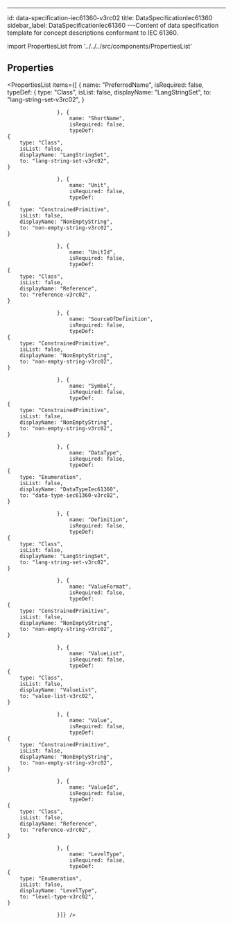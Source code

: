 --- 
id: data-specification-iec61360-v3rc02 
title: DataSpecificationIec61360 
sidebar_label: DataSpecificationIec61360 
---Content of data specification template for concept descriptions conformant to
IEC 61360.

import PropertiesList from '../../../src/components/PropertiesList' 

## Properties 

<PropertiesList items={[ 
{
                        name: "PreferredName",
                        isRequired: false,
                        typeDef: 
    {
        type: "Class",
        isList: false,
        displayName: "LangStringSet",
        to: "lang-string-set-v3rc02",
    }
    
                    }, {
                        name: "ShortName",
                        isRequired: false,
                        typeDef: 
    {
        type: "Class",
        isList: false,
        displayName: "LangStringSet",
        to: "lang-string-set-v3rc02",
    }
    
                    }, {
                        name: "Unit",
                        isRequired: false,
                        typeDef: 
    {
        type: "ConstrainedPrimitive",
        isList: false,
        displayName: "NonEmptyString",
        to: "non-empty-string-v3rc02",
    }
    
                    }, {
                        name: "UnitId",
                        isRequired: false,
                        typeDef: 
    {
        type: "Class",
        isList: false,
        displayName: "Reference",
        to: "reference-v3rc02",
    }
    
                    }, {
                        name: "SourceOfDefinition",
                        isRequired: false,
                        typeDef: 
    {
        type: "ConstrainedPrimitive",
        isList: false,
        displayName: "NonEmptyString",
        to: "non-empty-string-v3rc02",
    }
    
                    }, {
                        name: "Symbol",
                        isRequired: false,
                        typeDef: 
    {
        type: "ConstrainedPrimitive",
        isList: false,
        displayName: "NonEmptyString",
        to: "non-empty-string-v3rc02",
    }
    
                    }, {
                        name: "DataType",
                        isRequired: false,
                        typeDef: 
    {
        type: "Enumeration",
        isList: false,
        displayName: "DataTypeIec61360",
        to: "data-type-iec61360-v3rc02",
    }
    
                    }, {
                        name: "Definition",
                        isRequired: false,
                        typeDef: 
    {
        type: "Class",
        isList: false,
        displayName: "LangStringSet",
        to: "lang-string-set-v3rc02",
    }
    
                    }, {
                        name: "ValueFormat",
                        isRequired: false,
                        typeDef: 
    {
        type: "ConstrainedPrimitive",
        isList: false,
        displayName: "NonEmptyString",
        to: "non-empty-string-v3rc02",
    }
    
                    }, {
                        name: "ValueList",
                        isRequired: false,
                        typeDef: 
    {
        type: "Class",
        isList: false,
        displayName: "ValueList",
        to: "value-list-v3rc02",
    }
    
                    }, {
                        name: "Value",
                        isRequired: false,
                        typeDef: 
    {
        type: "ConstrainedPrimitive",
        isList: false,
        displayName: "NonEmptyString",
        to: "non-empty-string-v3rc02",
    }
    
                    }, {
                        name: "ValueId",
                        isRequired: false,
                        typeDef: 
    {
        type: "Class",
        isList: false,
        displayName: "Reference",
        to: "reference-v3rc02",
    }
    
                    }, {
                        name: "LevelType",
                        isRequired: false,
                        typeDef: 
    {
        type: "Enumeration",
        isList: false,
        displayName: "LevelType",
        to: "level-type-v3rc02",
    }
    
                    }]} /> 
 
